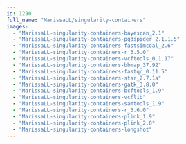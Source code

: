 ```yaml
---
id: 1290
full_name: "MarissaLL/singularity-containers"
images: 
  - "MarissaLL-singularity-containers-bayescan_2.1"
  - "MarissaLL-singularity-containers-pgdspider_2.1.1.5"
  - "MarissaLL-singularity-containers-fastsimcoal_2.6"
  - "MarissaLL-singularity-containers-r_3.5.0"
  - "MarissaLL-singularity-containers-vcftools_0.1.17"
  - "MarissaLL-singularity-containers-bbmap_37.92"
  - "MarissaLL-singularity-containers-fastqc_0.11.5"
  - "MarissaLL-singularity-containers-star_2.7.1a"
  - "MarissaLL-singularity-containers-gatk_3.8.0"
  - "MarissaLL-singularity-containers-bcftools_1.9"
  - "MarissaLL-singularity-containers-vcflib"
  - "MarissaLL-singularity-containers-samtools_1.9"
  - "MarissaLL-singularity-containers-r_3.6.0"
  - "MarissaLL-singularity-containers-plink_1.9"
  - "MarissaLL-singularity-containers-plink_2.0"
  - "MarissaLL-singularity-containers-longshot"
---
```

